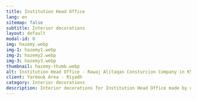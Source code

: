 ```yaml
---
title: Institution Head Office
lang: en
sitemap: false
subtitle: Interior decorations
layout: default
modal-id: 0
img: hazemy.webp
img-1: hazemy1.webp
img-2: hazemy2.webp
img-3: hazemy3.webp
thumbnail: hazemy-thumb.webp
alt: Institution Head Office - Rawaj Alitaqan Consturcion Company in KSA
client: Yarmouk Area - Riyadh
category: Interior decorations
description: Interior decorations for Institution Head Office made by our team in Yarmouk area - Riyadh.
---
```

